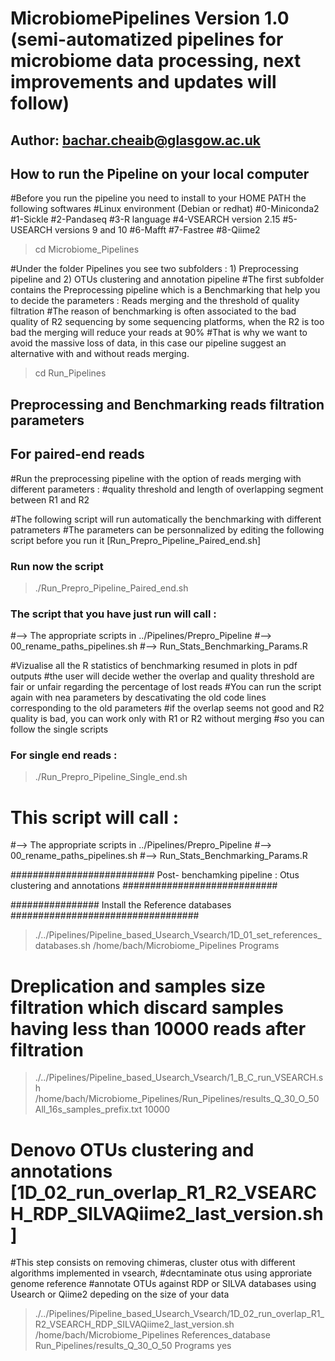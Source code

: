 # MicrobiomePipelines Version 1.0 (semi-automatized pipelines for microbiome data processing, next improvements and updates will follow)
## Author: bachar.cheaib@glasgow.ac.uk
## How to run the Pipeline on your local computer 


#Before you run the pipeline you need to install to your HOME PATH the following softwares 
#Linux environment (Debian or redhat)
#0-Miniconda2
#1-Sickle 
#2-Pandaseq
#3-R language 
#4-VSEARCH version 2.15
#5-USEARCH versions 9 and 10 
#6-Mafft
#7-Fastree
#8-Qiime2

> cd Microbiome_Pipelines

#Under the folder Pipelines you see two subfolders : 1) Preprocessing pipeline and 2) OTUs clustering and annotation pipeline 
#The first subfolder contains the Preprocessing pipeline which is a Benchmarking that help you to decide the parameters : Reads merging and the threshold of quality filtration
#The reason of benchmarking is often associated to the bad quality of R2 sequencing by some sequencing platforms, when the R2 is too bad the merging will reduce your reads at 90%
#That is why we want to avoid the massive loss of data, in this case our pipeline suggest an alternative with and without reads merging.

> cd Run_Pipelines

## Preprocessing and Benchmarking reads filtration parameters
## For paired-end reads 
#Run the preprocessing pipeline with the option of reads merging with different parameters : 
#quality threshold and length of overlapping segment between R1 and R2 

#The following script will run automatically the benchmarking with different patrameters 
#The parameters can be personnalized by editing the following script before you run it [Run_Prepro_Pipeline_Paired_end.sh]

### Run now the script 
> ./Run_Prepro_Pipeline_Paired_end.sh

### The script that you have just run will call : 
#--> The appropriate scripts in ../Pipelines/Prepro_Pipeline 
#--> 00_rename_paths_pipelines.sh
#--> Run_Stats_Benchmarking_Params.R

#Vizualise all the R statistics of benchmarking resumed in plots in pdf outputs 
#the user will decide wether the overlap and quality threshold are fair or unfair regarding the percentage of lost reads 
#You can run the script again with nea parameters by descativating the old code lines corresponding to the old parameters 
#if the overlap seems not good and R2 quality is bad, you can work only with R1 or R2 without merging 
#so you can follow the single scripts 

### For single end reads  :

> ./Run_Prepro_Pipeline_Single_end.sh

# This script will call :
#--> The appropriate scripts in ../Pipelines/Prepro_Pipeline 
#--> 00_rename_paths_pipelines.sh
#--> Run_Stats_Benchmarking_Params.R

########################## Post- benchamking pipeline : Otus clustering and annotations  ############################

################ Install the Reference databases ################################## 
> ./../Pipelines/Pipeline_based_Usearch_Vsearch/1D_01_set_references_databases.sh /home/bach/Microbiome_Pipelines Programs

# Dreplication and samples size filtration which discard samples having less than 10000 reads after filtration 

> ./../Pipelines/Pipeline_based_Usearch_Vsearch/1_B_C_run_VSEARCH.sh /home/bach/Microbiome_Pipelines/Run_Pipelines/results_Q_30_O_50 All_16s_samples_prefix.txt 10000


# Denovo OTUs clustering and annotations [1D_02_run_overlap_R1_R2_VSEARCH_RDP_SILVAQiime2_last_version.sh]
#This step consists on removing chimeras, cluster otus with different algorithms implemented in vsearch, 
#decntaminate otus using approriate genome reference 
#annotate OTUs against RDP or SILVA databases using Usearch or Qiime2 depeding on the size of your data

> ./../Pipelines/Pipeline_based_Usearch_Vsearch/1D_02_run_overlap_R1_R2_VSEARCH_RDP_SILVAQiime2_last_version.sh /home/bach/Microbiome_Pipelines References_database Run_Pipelines/results_Q_30_O_50 Programs yes

